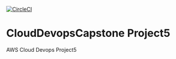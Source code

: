 [![CircleCI](https://dl.circleci.com/status-badge/img/gh/huyaqdev/Final_Capstone_Project5/tree/main.svg?style=svg)](https://dl.circleci.com/status-badge/redirect/gh/huyaqdev/Final_Capstone_Project5/tree/main)

# CloudDevopsCapstone Project5
AWS Cloud Devops Project5


